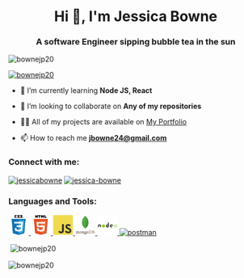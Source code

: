 <h1 align="center">Hi 👋, I'm Jessica Bowne</h1>
<h3 align="center">A software Engineer sipping bubble tea in the sun</h3>

<p align="left"> <img src="https://komarev.com/ghpvc/?username=bownejp20&label=Profile%20views&color=0e75b6&style=flat" alt="bownejp20" /> </p>

<p align="left"> <a href="https://github.com/ryo-ma/github-profile-trophy"><img src="https://github-profile-trophy.vercel.app/?username=bownejp20" alt="bownejp20" /></a> </p>

- 🌱 I’m currently learning **Node JS, React**

- 👯 I’m looking to collaborate on **Any of my repositories**

- 👨‍💻 All of my projects are available on [My Portfolio](https://jessica-bowne-portfolio.netlify.app/)

- 📫 How to reach me **jbowne24@gmail.com**

<h3 align="left">Connect with me:</h3>
<p align="left">
<a href="https://twitter.com/jessicabowne" target="blank"><img align="center" src="https://raw.githubusercontent.com/rahuldkjain/github-profile-readme-generator/master/src/images/icons/Social/twitter.svg" alt="jessicabowne" height="30" width="40" /></a>
<a href="https://linkedin.com/in/jessica-bowne" target="blank"><img align="center" src="https://raw.githubusercontent.com/rahuldkjain/github-profile-readme-generator/master/src/images/icons/Social/linked-in-alt.svg" alt="jessica-bowne" height="30" width="40" /></a>
</p>

<h3 align="left">Languages and Tools:</h3>
<p align="left"> <a href="https://www.w3schools.com/css/" target="_blank" rel="noreferrer"> <img src="https://raw.githubusercontent.com/devicons/devicon/master/icons/css3/css3-original-wordmark.svg" alt="css3" width="40" height="40"/> </a> <a href="https://www.w3.org/html/" target="_blank" rel="noreferrer"> <img src="https://raw.githubusercontent.com/devicons/devicon/master/icons/html5/html5-original-wordmark.svg" alt="html5" width="40" height="40"/> </a> <a href="https://developer.mozilla.org/en-US/docs/Web/JavaScript" target="_blank" rel="noreferrer"> <img src="https://raw.githubusercontent.com/devicons/devicon/master/icons/javascript/javascript-original.svg" alt="javascript" width="40" height="40"/> </a> <a href="https://www.mongodb.com/" target="_blank" rel="noreferrer"> <img src="https://raw.githubusercontent.com/devicons/devicon/master/icons/mongodb/mongodb-original-wordmark.svg" alt="mongodb" width="40" height="40"/> </a> <a href="https://nodejs.org" target="_blank" rel="noreferrer"> <img src="https://raw.githubusercontent.com/devicons/devicon/master/icons/nodejs/nodejs-original-wordmark.svg" alt="nodejs" width="40" height="40"/> </a> <a href="https://postman.com" target="_blank" rel="noreferrer"> <img src="https://www.vectorlogo.zone/logos/getpostman/getpostman-icon.svg" alt="postman" width="40" height="40"/> </a> </p>

<p>&nbsp;<img align="center" src="https://github-readme-stats.vercel.app/api?username=bownejp20&show_icons=true&locale=en" alt="bownejp20" /></p>

<p><img align="center" src="https://github-readme-streak-stats.herokuapp.com/?user=bownejp20&" alt="bownejp20" /></p>
